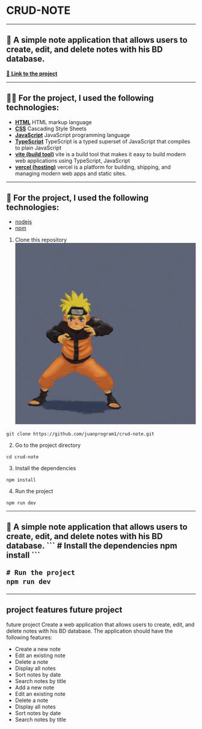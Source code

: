 # CRUD-NOTE

---

<h2> 📝 A simple note application that allows users to create, edit, and delete notes with his BD database. </h2>
<a href= "https://crud-note-kappa.vercel.app/">🔗 <strong>Link to the project</strong></a>

---

<h2> 👨‍💻 For the project, I used the following technologies: </h2>

- [__HTML__](https://developer.mozilla.org/en-US/docs/Web/HTML) HTML markup language
- [__CSS__](https://developer.mozilla.org/en-US/docs/Web/CSS) Cascading Style Sheets
- [__JavaScript__](https://developer.mozilla.org/en-US/docs/Web/JavaScript) JavaScript programming language
- [__TypeScript__](https://www.typescriptlang.org/) TypeScript is a typed superset of JavaScript that compiles to plain JavaScript
- [**vite (build tool)**](https://vitejs.dev/) vite is a build tool that makes it easy to build modern web applications using TypeScript, JavaScript
- [**vercel (hosting)**](https://vercel.com/) vercel is a platform for building, shipping, and managing modern web apps and static sites.

---

<h2> 🚀 For the project, I used the following technologies: </h2>

- [nodejs](https://nodejs.org/en/)      
- [npm](https://www.npmjs.com/)


1. Clone this repository ![alt text](image.png)

```
git clone https://github.com/juanprogram1/crud-note.git
```

2. Go to the project directory

```
cd crud-note
```

3. Install the dependencies

```
npm install
```

4. Run the project

```
npm run dev
```

---

<h2> 📝 A simple note application that allows users to create, edit, and delete notes with his BD database.
```
# Install the dependencies
npm install 
```

```
# Run the project
npm run dev
```

---

<h2> project features <strong>future project</strong> </h2>

future project Create a web application that allows users to create, edit, and delete notes with his BD database. The application should have the following features:

- Create a new note
- Edit an existing note
- Delete a note
- Display all notes
- Sort notes by date
- Search notes by title
- Add a new note
- Edit an existing note
- Delete a note
- Display all notes
- Sort notes by date
- Search notes by title






